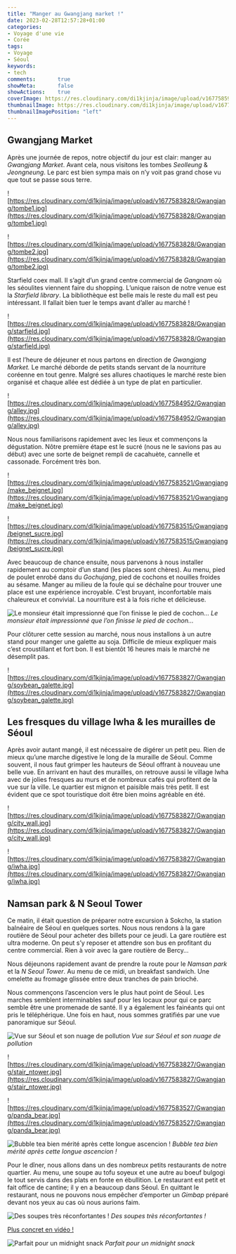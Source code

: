 ```yaml
---
title: "Manger au Gwangjang market !"
date: 2023-02-28T12:57:28+01:00
categories:
- Voyage d'une vie
- Corée
tags:
- Voyage
- Séoul
keywords:
- tech
comments:       true
showMeta:       false
showActions:    true
coverImage: https://res.cloudinary.com/di1kjinja/image/upload/v1677585917/Gwangjang/gwangjang_food.jpg
thumbnailImage: https://res.cloudinary.com/di1kjinja/image/upload/v1677585917/Gwangjang/gwangjang_food.jpg
thumbnailImagePosition: "left"
---
```

## Gwangjang Market

Après une journée de repos, notre objectif du jour est clair: manger au *Gwangjang Market*. Avant cela, nous visitons les tombes *Seolleung* & *Jeongneung*. Le parc est bien sympa mais on n’y voit pas grand chose vu que tout se passe sous terre. 

![https://res.cloudinary.com/di1kjinja/image/upload/v1677583828/Gwangjang/tombe1.jpg](https://res.cloudinary.com/di1kjinja/image/upload/v1677583828/Gwangjang/tombe1.jpg)

![https://res.cloudinary.com/di1kjinja/image/upload/v1677583828/Gwangjang/tombe2.jpg](https://res.cloudinary.com/di1kjinja/image/upload/v1677583828/Gwangjang/tombe2.jpg)

Starfield coex mall. Il s’agit d’un grand centre commercial de *Gangnam* où les séoulites viennent faire du shopping. L’unique raison de notre venue est la *Starfield library*. La bibliothèque est belle mais le reste du mall est peu intéressant. Il fallait bien tuer le temps avant d’aller au marché !

![https://res.cloudinary.com/di1kjinja/image/upload/v1677583828/Gwangjang/starfield.jpg](https://res.cloudinary.com/di1kjinja/image/upload/v1677583828/Gwangjang/starfield.jpg)

Il est l’heure de déjeuner et nous partons en direction de *Gwangjang Market.* Le marché déborde de petits stands servant de la nourriture coréenne en tout genre. Malgré ses allures chaotiques le marché reste bien organisé et chaque allée est dédiée à un type de plat en particulier. 

![https://res.cloudinary.com/di1kjinja/image/upload/v1677584952/Gwangjang/alley.jpg](https://res.cloudinary.com/di1kjinja/image/upload/v1677584952/Gwangjang/alley.jpg)

Nous nous familiarisons rapidement avec les lieux et commençons la dégustation. Nôtre première étape est le sucré (nous ne le savions pas au début) avec une sorte de beignet rempli de cacahuète, cannelle et cassonade. Forcément très bon. 

![https://res.cloudinary.com/di1kjinja/image/upload/v1677583521/Gwangjang/make_beignet.jpg](https://res.cloudinary.com/di1kjinja/image/upload/v1677583521/Gwangjang/make_beignet.jpg)

![https://res.cloudinary.com/di1kjinja/image/upload/v1677583515/Gwangjang/beignet_sucre.jpg](https://res.cloudinary.com/di1kjinja/image/upload/v1677583515/Gwangjang/beignet_sucre.jpg)

Avec beaucoup de chance ensuite, nous parvenons à nous installer rapidement au comptoir d’un stand (les places sont chères). Au menu, pied de poulet enrobé dans du *Gochujang*, pied de cochons et nouilles froides au sésame. Manger au milieu de la foule qui se déchaîne pour trouver une place est une expérience incroyable. C’est bruyant, inconfortable mais chaleureux et convivial. La nourriture est à la fois riche et délicieuse. 

![Le monsieur était impressionné que l’on finisse le pied de cochon…](https://res.cloudinary.com/di1kjinja/image/upload/v1677583516/Gwangjang/chicken_feet.jpg)
*Le monsieur était impressionné que l’on finisse le pied de cochon…*

Pour clôturer cette session au marché, nous nous installons à un autre stand pour manger une galette au soja. Difficile de mieux expliquer mais c’est croustillant et fort bon. Il est bientôt 16 heures mais le marché ne désemplit pas. 

![https://res.cloudinary.com/di1kjinja/image/upload/v1677583827/Gwangjang/soybean_galette.jpg](https://res.cloudinary.com/di1kjinja/image/upload/v1677583827/Gwangjang/soybean_galette.jpg)

## Les fresques du village Iwha & les murailles de Séoul

Après avoir autant mangé, il est nécessaire de digérer un petit peu. Rien de mieux qu’une marche digestive le long de la muraille de Séoul. Comme souvent, il nous faut grimper les hauteurs de Séoul offrant à nouveau une belle vue. En arrivant en haut des murailles, on retrouve aussi le village Iwha avec de jolies fresques au murs et de nombreux cafés qui profitent de la vue sur la ville. Le quartier est mignon et paisible mais très petit. Il est évident que ce spot touristique doit être bien moins agréable en été.

![https://res.cloudinary.com/di1kjinja/image/upload/v1677583827/Gwangjang/city_wall.jpg](https://res.cloudinary.com/di1kjinja/image/upload/v1677583827/Gwangjang/city_wall.jpg)

![https://res.cloudinary.com/di1kjinja/image/upload/v1677583827/Gwangjang/iwha.jpg](https://res.cloudinary.com/di1kjinja/image/upload/v1677583827/Gwangjang/iwha.jpg)

## Namsan park & N Seoul Tower

Ce matin, il était question de préparer notre excursion à Sokcho, la station balnéaire de Séoul en quelques sortes. Nous nous rendons à la gare routière de Séoul pour acheter des billets pour ce jeudi. La gare routière est ultra moderne. On peut s’y reposer et attendre son bus en profitant du centre commercial. Rien à voir avec la gare routière de Bercy… 

Nous déjeunons rapidement avant de prendre la route pour le *Namsan park* et la *N Seoul Tower*. Au menu de ce midi, un breakfast sandwich. Une omelette au fromage glissée entre deux tranches de pain brioché. 

Nous commençons l’ascencion vers le plus haut point de Séoul. Les marches semblent interminables sauf pour les locaux pour qui ce parc semble être une promenade de santé. Il y a également les fainéants qui ont pris le téléphérique. Une fois en haut, nous sommes gratifiés par une vue panoramique sur Séoul. 

![Vue sur Séoul et son nuage de pollution](https://res.cloudinary.com/di1kjinja/image/upload/v1677585325/Gwangjang/view.jpg)
*Vue sur Séoul et son nuage de pollution*

![https://res.cloudinary.com/di1kjinja/image/upload/v1677583827/Gwangjang/stair_ntower.jpg](https://res.cloudinary.com/di1kjinja/image/upload/v1677583827/Gwangjang/stair_ntower.jpg)

![https://res.cloudinary.com/di1kjinja/image/upload/v1677583527/Gwangjang/panda_bear.jpg](https://res.cloudinary.com/di1kjinja/image/upload/v1677583527/Gwangjang/panda_bear.jpg)

![Bubble tea bien mérité après cette longue ascencion !](https://res.cloudinary.com/di1kjinja/image/upload/v1677583514/Gwangjang/bubble_tea.jpg)
*Bubble tea bien mérité après cette longue ascencion !*

Pour le dîner, nous allons dans un des nombreux petits restaurants de notre quartier. Au menu, une soupe au tofu soyeux et une autre au boeuf bulgogi le tout servis dans des plats en fonte en ébullition. Le restaurant est petit et fait office de cantine; il y en a beaucoup dans Séoul. En quittant le restaurant, nous ne pouvons nous empêcher d’emporter un *Gimbap* préparé devant nos yeux au cas où nous aurions faim.

![Des soupes très réconfortantes !](https://res.cloudinary.com/di1kjinja/image/upload/v1677583514/Gwangjang/soup.jpg)
*Des soupes très réconfortantes !*

[Plus concret en vidéo !](https://res.cloudinary.com/di1kjinja/video/upload/v1677583528/Gwangjang/tofu_soup.mp4)


![Parfait pour un midnight snack](https://res.cloudinary.com/di1kjinja/image/upload/v1677585325/Gwangjang/gimbap.jpg)
*Parfait pour un midnight snack*